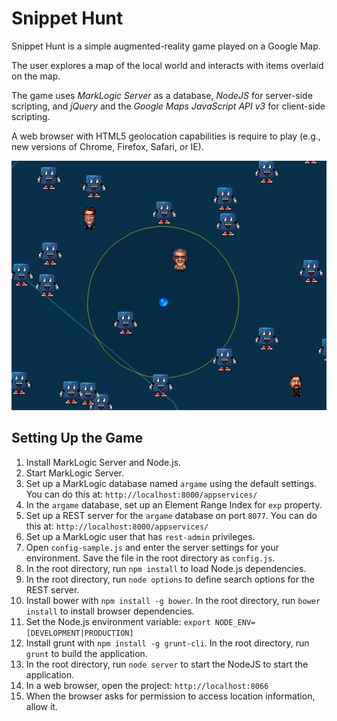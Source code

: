 # Snippet Hunt

Snippet Hunt is a simple augmented-reality game played on a Google Map.

The user explores a map of the local world and interacts with items
overlaid on the map.

The game uses *MarkLogic Server* as a database, *NodeJS* for server-side
scripting, and *jQuery* and the *Google Maps JavaScript API v3* for client-side
scripting.

A web browser with HTML5 geolocation capabilities is require to play (e.g., new
versions of Chrome, Firefox, Safari, or IE).

<img src="https://raw.githubusercontent.com/wooldridge/snippet-hunt/master/src/images/player-snippet-map.png" alt="Snippet Hunt" style="width: 538px;"/>

## Setting Up the Game

1. Install MarkLogic Server and Node.js.
2. Start MarkLogic Server.
3. Set up a MarkLogic database named `argame` using the default settings. You
   can do this at: `http://localhost:8000/appservices/`
4. In the `argame` database, set up an Element Range Index for `exp` property.
5. Set up a REST server for the `argame` database on port `8077`. You can do
   this at: `http://localhost:8000/appservices/`
6. Set up a MarkLogic user that has `rest-admin` privileges.
7. Open `config-sample.js` and enter the server settings for your environment.
   Save the file in the root directory as `config.js`.
8. In the root directory, run `npm install` to load Node.js dependencies.
9. In the root directory, run `node options` to define search options for
   the REST server.
10. Install bower with `npm install -g bower`. In the root directory, run `bower
   install` to install browser dependencies.
11. Set the Node.js environment variable:
    `export NODE_ENV=[DEVELOPMENT|PRODUCTION]`
12. Install grunt with `npm install -g grunt-cli`. In the root directory, run
   `grunt` to build the application.
13. In the root directory, run `node server` to start the NodeJS to start the
    application.
14. In a web browser, open the project: `http://localhost:8066`
15. When the browser asks for permission to access location information, allow
    it.
